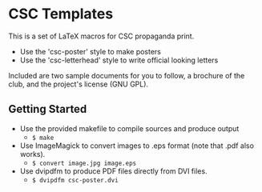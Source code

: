 CSC Templates
=============

This is a set of LaTeX macros for CSC propaganda print.

+ Use the 'csc-poster' style to make posters
+ Use the 'csc-letterhead' style to write official looking letters

Included are two sample documents for you to follow, a brochure of the club, and the project's license (GNU GPL).

Getting Started
---------------

- Use the provided makefile to compile sources and produce output
  - `$ make`
- Use ImageMagick to convert images to .eps format (note that .pdf also works).
  - `$ convert image.jpg image.eps`
- Use dvipdfm to produce PDF files directly from DVI files.
  - `$ dvipdfm csc-poster.dvi`
